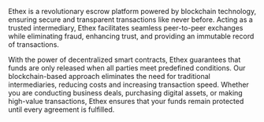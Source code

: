 Ethex is a revolutionary escrow platform powered by blockchain technology, ensuring secure and transparent 
transactions like never before. Acting as a trusted intermediary, Ethex facilitates seamless peer-to-peer 
exchanges while eliminating fraud, enhancing trust, and providing an immutable record of transactions.

With the power of decentralized smart contracts, Ethex guarantees that funds are only released when all parties 
meet predefined conditions. Our blockchain-based approach eliminates the need for traditional 
intermediaries, reducing costs and increasing transaction speed. Whether you are conducting business 
deals, purchasing digital assets, or making high-value transactions, Ethex ensures that your funds remain 
protected until every agreement is fulfilled.
